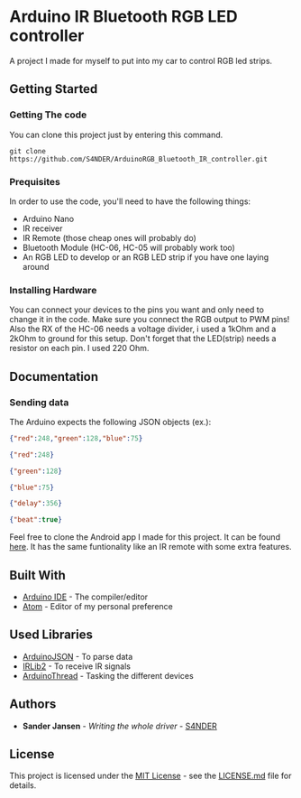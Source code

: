 # Arduino IR Bluetooth RGB LED controller
A project I made for myself to put into my car to control RGB led strips.

## Getting Started
### Getting The code
You can clone this project just by entering this command.
```
git clone https://github.com/S4NDER/ArduinoRGB_Bluetooth_IR_controller.git
```

### Prequisites
In order to use the code, you'll need to have the following things:
* Arduino Nano
* IR receiver
* IR Remote (those cheap ones will probably do)
* Bluetooth Module (HC-06, HC-05 will probably work too)
* An RGB LED to develop or an RGB LED strip if you have one laying around

### Installing Hardware
You can connect your devices to the pins you want and only need to change it in
the code. Make sure you connect the RGB output to PWM pins! Also the RX of the
HC-06 needs a voltage divider, i used a 1kOhm and a 2kOhm to ground for this setup.
Don't forget that the LED(strip) needs a resistor on each pin. I used 220 Ohm.

## Documentation
### Sending data
The Arduino expects the following JSON objects (ex.):
```json
{"red":248,"green":128,"blue":75}
```
```json
{"red":248}
```
```json
{"green":128}
```
```json
{"blue":75}
```
```json
{"delay":356}
```
```json
{"beat":true}
```
Feel free to clone the Android app I made for this project. It can be found [here](https://github.com/S4NDER/RGBArduinoApp).
It has the same funtionality like an IR remote with some extra features.

## Built With
* [Arduino IDE](https://www.arduino.cc/en/main/software) - The compiler/editor
* [Atom](https://atom.io/) - Editor of my personal preference

## Used Libraries
* [ArduinoJSON](https://github.com/bblanchon/ArduinoJson) - To parse data
* [IRLib2](https://github.com/cyborg5/IRLib2) - To receive IR signals
* [ArduinoThread](https://github.com/ivanseidel/ArduinoThread) - Tasking the different devices

## Authors
* **Sander Jansen** - *Writing the whole driver* - [S4NDER](https://github.com/S4NDER)

## License
This project is licensed under the [MIT License](LICENSE.MD) - see the [LICENSE.md](LICENSE.MD) file for details.

